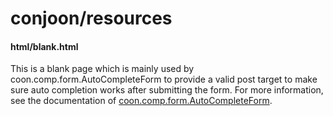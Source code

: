 # conjoon/resources

#### html/blank.html
This is a blank page which is mainly used by coon.comp.form.AutoCompleteForm
to provide a valid post target to make sure auto completion works after
submitting the form.
For more information, see the documentation of [coon.comp.form.AutoCompleteForm](https://github.com/conjoon/lib-cn_comp/blob/master/classic/src/form/AutoCompleteForm.js).
